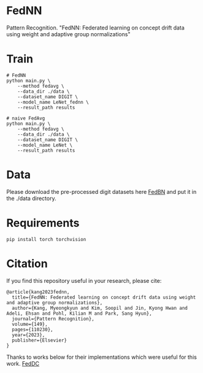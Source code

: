 # FedNN
Pattern Recognition. "FedNN: Federated learning on concept drift data using weight and adaptive group normalizations"

# Train

    # FedNN
    python main.py \
        --method fedavg \
        --data_dir ./data \
        --dataset_name DIGIT \
        --model_name LeNet_fednn \
        --result_path results

    # naive FedAvg
    python main.py \
        --method fedavg \
        --data_dir ./data \
        --dataset_name DIGIT \
        --model_name LeNet \
        --result_path results

# Data
Please download the pre-processed digit datasets here [FedBN](https://github.com/med-air/FedBN) and put it in the ./data directory.

# Requirements

    pip install torch torchvision

# Citation
If you find this repository useful in your research, please cite:
```
@article{kang2023fednn,
  title={FedNN: Federated learning on concept drift data using weight and adaptive group normalizations},
  author={Kang, Myeongkyun and Kim, Soopil and Jin, Kyong Hwan and Adeli, Ehsan and Pohl, Kilian M and Park, Sang Hyun},
  journal={Pattern Recognition},
  volume={149},
  pages={110230},
  year={2023},
  publisher={Elsevier}
}
```

Thanks to works below for their implementations which were useful for this work.
[FedDC](https://github.com/gaoliang13/FedDC)
